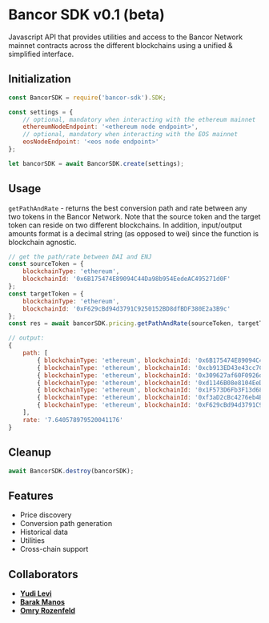 # Bancor SDK v0.1 (beta)

Javascript API that provides utilities and access to the Bancor Network mainnet contracts across the different blockchains using a unified & simplified interface.

## Initialization

```js
const BancorSDK = require('bancor-sdk').SDK;

const settings = {
    // optional, mandatory when interacting with the ethereum mainnet
    ethereumNodeEndpoint: '<ethereum node endpoint>',
    // optional, mandatory when interacting with the EOS mainnet
    eosNodeEndpoint: '<eos node endpoint>'
};

let bancorSDK = await BancorSDK.create(settings);
```

## Usage

`getPathAndRate` - returns the best conversion path and rate between any two tokens in the Bancor Network.
Note that the source token and the target token can reside on two different blockchains.
In addition, input/output amounts format is a decimal string (as opposed to wei) since the function is blockchain agnostic.

```js
// get the path/rate between DAI and ENJ
const sourceToken = {
    blockchainType: 'ethereum',
    blockchainId: '0x6B175474E89094C44Da98b954EedeAC495271d0F'
};
const targetToken = {
    blockchainType: 'ethereum',
    blockchainId: '0xF629cBd94d3791C9250152BD8dfBDF380E2a3B9c'
};
const res = await bancorSDK.pricing.getPathAndRate(sourceToken, targetToken, "1.0");

// output:
{
    path: [
        { blockchainType: 'ethereum', blockchainId: '0x6B175474E89094C44Da98b954EedeAC495271d0F' },
        { blockchainType: 'ethereum', blockchainId: '0xcb913ED43e43cc7Cec1D77243bA381615101E7E4' },
        { blockchainType: 'ethereum', blockchainId: '0x309627af60F0926daa6041B8279484312f2bf060' },
        { blockchainType: 'ethereum', blockchainId: '0xd1146B08e8104EeDBa44a73B7bda1d102c6ceDC9' },
        { blockchainType: 'ethereum', blockchainId: '0x1F573D6Fb3F13d689FF844B4cE37794d79a7FF1C' },
        { blockchainType: 'ethereum', blockchainId: '0xf3aD2cBc4276eb4B0fb627Af0059CfcE094E20a1' },
        { blockchainType: 'ethereum', blockchainId: '0xF629cBd94d3791C9250152BD8dfBDF380E2a3B9c' } 
    ],
    rate: '7.640578979520041176'
}

```

## Cleanup

```js
await BancorSDK.destroy(bancorSDK);
```

## Features

  * Price discovery
  * Conversion path generation
  * Historical data
  * Utilities
  * Cross-chain support

## Collaborators

* **[Yudi Levi](https://github.com/yudilevi)**
* **[Barak Manos](https://github.com/barakman)**
* **[Omry Rozenfeld](https://github.com/omryr)**
